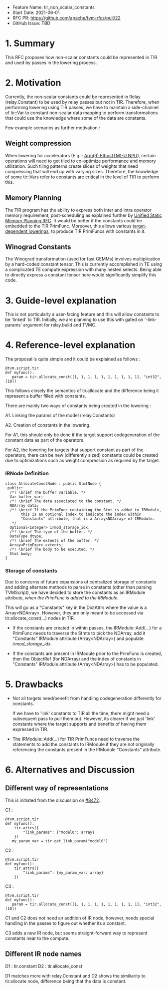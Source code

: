 
- Feature Name: tir_non_scalar_constants
- Start Date: 2021-06-01
- RFC PR: https://github.com/apache/tvm-rfcs/pull/22
- GitHub Issue: TBD

# 1. Summary

This RFC proposes how non-scalar constants could be represented in TIR and used by passes in the lowering process.

# 2. Motivation 

Currently, the non-scalar constants could be represented in Relay (relay.Constant) to be used by relay passes but not in TIR. Therefore, when performing lowering using TIR passes, we have to maintain a side-channel of tir::Var to constant non-scalar data mapping to perform transformations that could use the knowledge where some of the data are constants.

Few example scenarios as further motivation :

## Weight compression

When lowering for accelerators (E.g. : [Arm(R) Ethos(TM)-U NPU](https://github.com/apache/tvm-rfcs/pull/11)), certain operations will need to get tiled to co-optimize performance and memory utilization. Such tiling patterns create slices of weights that need compressing that will end up with varying sizes. Therefore, the knowledge of some tir::Vars refer to constants are critical in the level of TIR to perform this.

## Memory Planning

The TIR program has the ability to express both inter and intra operator memory requirement, post-scheduling as explained further by [Unified Static Memory Planning RFC](https://github.com/apache/tvm-rfcs/pull/9). It would be better if the constants could be embedded to the TIR PrimFunc. Moreover, this allows various [target-dependent lowerings](https://github.com/apache/tvm-rfcs/pull/10), to produce TIR PrimFuncs with constants in it.

## Winograd Constants

The Winograd transformation (used for fast GEMMs) involves multiplication by a hard-coded constant tensor. This is currently accomplished in TE using a complicated TE compute expression with many nested selects. Being able to directly express a constant tensor here would significantly simplify this code.


# 3. Guide-level explanation

This is not particularly a user-facing feature and this will allow constants to be 'linked' to TIR. Initially, we are planning to use this with gated on '-link-params' argument for relay.build and TVMC.

# 4. Reference-level explanation

The proposal is quite simple and it could be explained as follows :

```
@tvm.script.tir
def myfunc():   
   param = tir.allocate_const([1, 1, 1, 1, 1, 1, 1, 1, 1, 1], "int32", [10])
```

This follows closely the semantics of tir.allocate and the difference being it represent a buffer filled with constants.

There are mainly two ways of constants being created in the lowering :

A1. Linking the params of the model (relay.Constants)

A2. Creation of constants in the lowering.

For A1, this should only be done if the target support codegeneration of the constant data as part of the operators.

For A2, the lowering for targets that support constant as part of the operators, there can be new (differently sized) constants could be created due to optimizations such as weight compression as required by the target.


### IRNode Definition

```
class AllocateConstNode : public StmtNode {
 public:
  /*! \brief The buffer variable. */
  Var buffer_var;
  /*! \brief The data associated to the constant. */
  NDArray data;
  /*! \brief If the PrimFunc containing the Stmt is added to IRModule,
       this is an optional index to indicate the index within
       "Constants" attribute, that is a Array<NDArray> of IRModule.
   */
  Optional<Integer> irmod_storage_idx;
  /*! \brief The type of the buffer. */
  DataType dtype;
  /*! \brief The extents of the buffer. */
  Array<PrimExpr> extents;
  /*! \brief The body to be executed. */
  Stmt body;
}
```


### Storage of constants

Due to concerns of future expansions of centralized storage of constants and adding alternate methods to parse in constants (other than parsing TVMScript), we have decided to store the constants as an IRModule attribute, *when the PrimFunc is added to the IRModule*. 

This will go as a "Constants" key in the DictAttrs where the value is a Array\<NDArray>. However, they are only meant to be accessed via tir.allocate_const(...) nodes in TIR.


* If the constants are created in within passes, the IRModule::Add(...) for a PrimFunc needs to traverse the Stmts to pick the NDArray, add it "Constants" IRModule attribute (Array\<NDArray>) and populate *irmod_storage_idx*.

* If the constants are present in IRModule prior to the PrimFunc is created, then the ObjectRef (for NDArray) and the index of constants in "Constants" IRModule attribute (Array\<NDArray>) has to be populated.




# 5. Drawbacks

* Not all targets need/benefit from handling codegeneration differently for constants.

    If we have to 'link' constants to TIR all the time, there might need a subsequent pass to pull them out. However, its clearer if we just 'link' constants where the target supports and benefits of having them expressed in TIR.

* The IRModule::Add(...) for TIR PrimFuncs need to traverse the statements to add the constants to IRModule if they are not originally referencing the constants present in the IRModule "Constants" attribute.

# 6. Alternatives and Discussion

## Different way of representations

This is initiated from the discussion on [#8472](https://github.com/apache/tvm/pull/8472).

C1 :
```
@tvm.script.tir
def myfunc():
    tir.attrs({
        "link_params": {"model0": array} 
    })        
   my_param_var = tir.get_link_param("model0")
```
C2 :
```
@tvm.script.tir
def myfunc():
    tir.attrs({
        "link_params": {my_param_var: array} 
    })        
```
C3 :
```
@tvm.script.tir
def myfunc():   
   param = tir.allocate_const([1, 1, 1, 1, 1, 1, 1, 1, 1, 1], "int32", [10])
```

C1 and C2 does not need an addition of IR node, however, needs special handling in the passes to figure out whether its a constant.

C3 adds a new IR node, but seems straight-forward way to represent constants near to the compute.

## Different IR node names

D1 : tir.constant
D2 : tir.allocate_const

D1 matches more with relay.Constant and D2 shows the similiarity to tir.allocate node, difference being that the data is constant.






